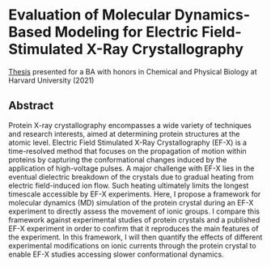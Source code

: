 # Evaluation of Molecular Dynamics-Based Modeling for Electric Field-Stimulated X-Ray Crystallography

[Thesis](Thesis.pdf) presented for a BA with honors in Chemical and Physical Biology at Harvard University (2021)

## Abstract
Protein X-ray crystallography encompasses a wide variety of techniques and research
interests, aimed at determining protein structures at the atomic level. Electric Field
Stimulated X-Ray Crystallography (EF-X) is a time-resolved method that focuses on the
propagation of motion within proteins by capturing the conformational changes induced
by the application of high-voltage pulses. A major challenge with EF-X lies in the eventual
dielectric breakdown of the crystals due to gradual heating from electric field-induced ion
flow. Such heating ultimately limits the longest timescale accessible by EF-X experiments.
Here, I propose a framework for molecular dynamics (MD) simulation of the protein
crystal during an EF-X experiment to directly assess the movement of ionic groups. I
compare this framework against experimental studies of protein crystals and a published
EF-X experiment in order to confirm that it reproduces the main features of the
experiment. In this framework, I will then quantify the effects of different experimental
modifications on ionic currents through the protein crystal to enable EF-X studies
accessing slower conformational dynamics.


